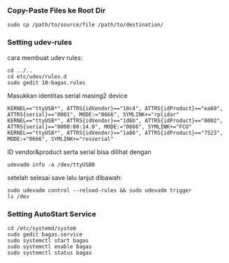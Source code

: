 ### Copy-Paste Files ke Root Dir
```shell
sudo cp /path/to/source/file /path/to/destination/
```
### Setting udev-rules
cara membuat udev rules:
```shell
cd ../..
cd etc/udev/rules.d
sudo gedit 10-bagas.rules
```
Masukkan identitas serial masing2 device
```shell
KERNEL=="ttyUSB*", ATTRS{idVendor}=="10c4", ATTRS{idProduct}=="ea60", ATTRS{serial}=="0001", MODE:="0666", SYMLINK+="rplidar"
KERNEL=="ttyUSB*", ATTRS{idVendor}=="1d6b", ATTRS{idProduct}=="0002", ATTRS{serial}=="0000:00:14.0", MODE:="0666", SYMLINK+="FCU"
KERNEL=="ttyUSB*", ATTRS{idVendor}=="1a86", ATTRS{idProduct}=="7523", MODE:="0666", SYMLINK+="rosserial"
```
ID vendor&product serta serial bisa dilihat dengan 
```shell
udevadm info -a /dev/ttyUSB0
```
setelah selesai save lalu lanjut dibawah:
```shell
sudo udevadm control --reload-rules && sudo udevadm trigger
ls /dev
```
### Setting AutoStart Service
```shell
cd /etc/systemd/system
sudo gedit bagas.service
sudo systemctl start bagas
sudo systemctl enable bagas
sudo systemctl status bagas
```
